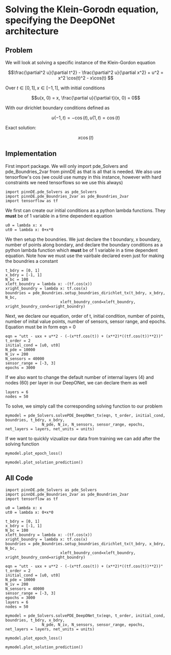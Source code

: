 # Solving the Klein-Gorodn equation, specifying the DeepONet architecture

## Problem
We will look at solving a specific instance of the Klein-Gordon equation

$$\frac{\partial^2 u}{\partial t^2} - \frac{\partial^2 u}{\partial x^2} + u^2 = x^2 \cos(t)^2 - x\cos(t) $$

Over $t\in[0,1], x\in[-1,1]$, with initial conditions

$$u(x, 0) = x, \frac{\partial u}{\partial t}(x, 0) = 0$$


With our dirichlet boundary conditions defined as

$$u(-1, t) = -\cos(t) , u(1, t) = \cos(t)$$

Exact solution: 

$$x\cos(t)$$

## Implementation

First import package. We will only import pde_Solvers and pde_Boundries_2var from pinnDE as that is all that is needed. We also use tensorflow's cos (we could use numpy in this instance, however with hard constraints we need tensorflows so we use this always)

    import pinnDE.pde_Solvers as pde_Solvers
    import pinnDE.pde_Boundries_2var as pde_Boundries_2var
    import tensorflow as tf

We first can create our initial conditions as a python lambda functions. They **must** be of 1 variable in a time dependent equation

    u0 = lambda x: x
    ut0 = lambda x: 0+x*0

We then setup the boundries. We just declare the t boundary, x boundary, number of points along bondary, and declare the 
boundary conditions as a python lambda function which **must** be of 1 variable in a time dependent equation. Note
how we must use the vairbale declared even just for making the boundries a constant

    t_bdry = [0, 1]
    x_bdry = [-1, 1]
    N_bc = 100
    xleft_boundry = lambda x: -(tf.cos(x))
    xright_boundry = lambda x: tf.cos(x)
    boundries = pde_Boundries.setup_boundries_dirichlet_tx(t_bdry, x_bdry, N_bc, 
                            xleft_boundry_cond=xleft_boundry, xright_boundry_cond=xright_boundry)

Next, we declare our equation, order of t, initial condition, number of points, number of inital value points, 
number of sensors, sensor range, and epochs. Equation must be in form eqn = 0

    eqn = "utt - uxx + u**2 - (-(x*tf.cos(t)) + (x**2)*((tf.cos(t))**2))"
    t_order = 2
    initial_cond = [u0, ut0]
    N_pde = 10000
    N_iv = 200
    N_sensors = 40000
    sensor_range = [-3, 3]
    epochs = 3000

If we also want to change the default number of internal layers (4) and nodes (60) per layer in our DeepONet, 
we can declare them as well

    layers = 6
    nodes = 50

To solve, we simply call the corresponding solving function to our problem

    mymodel = pde_Solvers.solvePDE_DeepONet_tx(eqn, t_order, initial_cond, boundries, t_bdry, x_bdry, 
                    N_pde, N_iv, N_sensors, sensor_range, epochs, net_layers = layers, net_units = units)

If we want to quickly vizualize our data from training we can add after the solving function

    mymodel.plot_epoch_loss()

    mymodel.plot_solution_prediction()

## All Code

    import pinnDE.pde_Solvers as pde_Solvers
    import pinnDE.pde_Boundries_2var as pde_Boundries_2var
    import tensorflow as tf

    u0 = lambda x: x
    ut0 = lambda x: 0+x*0

    t_bdry = [0, 1]
    x_bdry = [-1, 1]
    N_bc = 100
    xleft_boundry = lambda x: -(tf.cos(x))
    xright_boundry = lambda x: tf.cos(x)
    boundries = pde_Boundries.setup_boundries_dirichlet_tx(t_bdry, x_bdry, N_bc, 
                            xleft_boundry_cond=xleft_boundry, xright_boundry_cond=xright_boundry)

    eqn = "utt - uxx + u**2 - (-(x*tf.cos(t)) + (x**2)*((tf.cos(t))**2))"
    t_order = 2
    initial_cond = [u0, ut0]
    N_pde = 10000
    N_iv = 200
    N_sensors = 40000
    sensor_range = [-3, 3]
    epochs = 3000
    layers = 6
    nodes = 50

    mymodel = pde_Solvers.solvePDE_DeepONet_tx(eqn, t_order, initial_cond, boundries, t_bdry, x_bdry, 
                    N_pde, N_iv, N_sensors, sensor_range, epochs, net_layers = layers, net_units = units)

    mymodel.plot_epoch_loss()

    mymodel.plot_solution_prediction()
